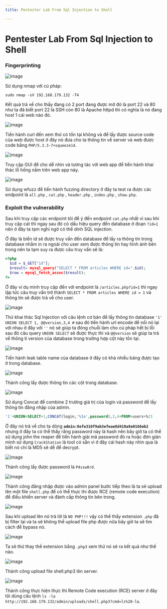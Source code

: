 ```yaml
---
title: Pentester Lab From Sql Injection to Shell

---
```


# Pentester Lab From Sql Injection to Shell

### Fingerprinting

![image](https://hackmd.io/_uploads/SyqcWYLTeg.png)

Sử dụng nmap với cú pháp:

```shell
sudo nmap -sV 192.168.179.132 -T4
```

Kết quả trả về cho thấy đang có 2 port đang được mở đó là port 22 và 80 như ta đã biết port 22 là SSH còn 80 là Apache httpd thì có nghĩa là nó đang host 1 cái web nào đó.

![image](https://hackmd.io/_uploads/HkB2GtUaee.png)

Tiến hành curl đến xem thử có tồn tại không và để lấy được source code của web được host ở đây nó đưa cho ta thông tin về server và web được code bằng `PHP/5.3.3-7+squeeze14`.

![image](https://hackmd.io/_uploads/SJAzXKIpxg.png)

Truy cập GUI để cho dễ nhìn và tương tác với web app để tiến hành khai thác lỗ hổng nằm trên web app này.

![image](https://hackmd.io/_uploads/Hk9TdtLaxx.png)

Sử dụng wfuzz để tiến hành fuzzing directory ở đây ta test ra được các endpoint là `all.php` , `cat.php` , `header.php` , `index.php` , `show.php`.

### Exploit the vulnerability

Sau khi truy cập các endpoint tôi để ý đến endpoint `cat.php` nhất vì sau khi truy cập cat thì ngay sau đó có dấu hiệu query đến database ở đoạn `?id=1` nên ở đây ta tạm nghi ngờ có thể dính SQL injection.

Ở đây là biến id sẽ được truy vấn đến database để lấy ra thông tin trong database nhằm in ra ngoài cho user xem được thông tin hay hình ảnh bên trong nên ta tạm suy ra được câu truy vấn sẽ là:

```php 
<?php
  $id = $_GET["id"];
  $result= mysql_query("SELECT * FROM articles WHERE id=".$id);
  $row = mysql_fetch_assoc($result);
?>
```

Ở đây ví dụ mình truy cập đến với endpoint là `/articles.php?id=1` thì ngay lập tức câu truy vấn trở thành `SELECT * FROM articles WHERE id = 1` và thông tin sẽ được trả về cho user.

![image](https://hackmd.io/_uploads/S182AFITgx.png)

Thử khai thác Sql Injection với câu lệnh cơ bản để lấy thông tin database `'1' UNION SELECT 1, @@version,3,4 #` sau đó tiến hành url encode để nối nó lại với nhau ở đây với `''` nó sẽ giúp ta đóng chuỗi làm cho cú pháp hết bị lỗi sau đó câu query `UNION SELECT` sẽ được thực thi và `@@version` sẽ giúp ta trả về thông ti version của database trong trường hợp cột này tồn tại.

![image](https://hackmd.io/_uploads/H1fklc8pll.png)

Tiến hành leak table name của database ở đây có khá nhiều bảng được tạo ở trong database.

![image](https://hackmd.io/_uploads/HkoOx5Uplg.png)

Thành công lấy được thông tin các cột trong database.

![image](https://hackmd.io/_uploads/Sy24fcITle.png)

Sử dụng Concat để combine 2 trường giá trị của login và password để lấy thông tin đăng nhập của admin.

```sql 
'1'+UNION+SELECT+1,CONCAT(login,'%3a',password),3,4+FROM+users+%23 
```

Ở đây nó trả về cho ta dòng **`admin:8efe310f9ab3efeae8d410a8e0166eb2`** nhưng ở đây ta có thể thấy rằng password này là hash nên bây giờ ta có thể sử dụng john the reaper để tiến hành giải mã password đó ra hoặc đơn giản mình sử dụng `CrackStation` là tool có sẵn vì ở đây cái hash này nhìn qua là biết nó chỉ là MD5 sẽ dễ để decrypt.

![image](https://hackmd.io/_uploads/Skmnm9L6gg.png)

Thành công lấy được password là `P4ssw0rd`.

![image](https://hackmd.io/_uploads/SkoxNc8Txx.png)

Thành công đăng nhập được vào admin panel bước tiếp theo là ta sẽ upload lên một file `shell.php` để có thể thực thi được RCE (remote code execution) để điều khiển server và đánh cắp thông tin bên trong.

![image](https://hackmd.io/_uploads/S1Tyu98Tle.png)

Sau khi upload lên nó trả lời là `NO PHP!!!` vậy có thể thấy extension `.php` đã bị filter lại và ta sẽ không thể upload file php được nữa bây giờ ta sẽ tìm cách để bypass nó.

![image](https://hackmd.io/_uploads/ByKes2Uplx.png)

Ta sẽ thử thay thế extension bằng `.php3` xem thử nó sẽ ra kết quả như thế nào.

![image](https://hackmd.io/_uploads/HJB4sh86le.png)

Thành công upload file shell.php3 lên server.

![image](https://hackmd.io/_uploads/S1hDj28pll.png)

Thành công thực hiện thực thi Remote Code execution (RCE) server ở đây tôi dùng câu lệnh `ls -la` `http://192.168.179.132/admin/uploads/shell.php3?cmd=ls%20-la`.





